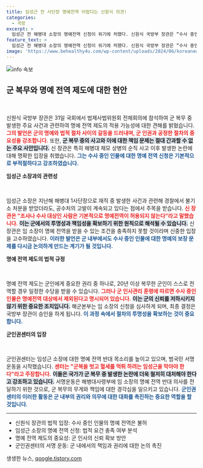 ```yaml
---
title: 임성근 전 사단장 명예전역 어렵다는 신원식 의견!
categories:
  - 국방
excerpt: >
  임성근 전 해병대 소장의 명예전역 신청이 위기에 처했다. 신원식 국방부 장관은 “수사 중인 자는 명예전역이 어렵다”며, 군인권센터가 범국민서명운동을 시작했다고 밝혔다. 과연 그의 운명은?
feature_text: >
  임성근 전 해병대 소장의 명예전역 신청이 위기에 처했다. 신원식 국방부 장관은 “수사 중인 자는 명예전역이 어렵다”며, 군인권센터가 범국민서명운동을 시작했다고 밝혔다. 과연 그의 운명은?
image: 'https://www.behealthy4u.com/wp-content/uploads/2024/06/koreanews.jpg'
---
```


<p><img src="https://www.behealthy4u.com/wp-content/uploads/2024/06/koreanews.jpg" alt="info 속보" /></p>

<h2 data-ke-size="size26">군 복무와 명예 전역 제도에 대한 현안</h2>

<p data-ke-size="size16">&nbsp;</p>

<p>신원식 국방부 장관은 31일 국회에서 법제사법위원회 전체회의에 참석하여 군 복무 중 발생한 주요 사건과 관련하여 명예 전역 제도의 적용 가능성에 대한 견해를 밝혔습니다. <b><span style="color: #ee2323;">그의 발언은 군의 명예와 법적 절차 사이의 갈등을 드러내며, 군 인권과 공정한 절차의 중요성을 강조합니다.</span></b> 또한, <b><span style="background-color: #21538527;">군 복무 중의 사고와 이에 대한 책임 문제는 절대 간과할 수 없는 주요 사안입니다.</span></b> 신 장관은 특히 해병대 채모 상병의 순직 사고 이후 발생한 논란에 대해 명확한 입장을 취했습니다. <b><span style="color: #1a5490;">그는 수사 중인 인물에 대한 명예 전역 신청은 기본적으로 부적절하다고 강조하였습니다.</span></b></p>

<p><b>임성근 소장과의 관련성</b></p>

<p data-ke-size="size16">&nbsp;</p>

<p>임성근 소장은 지난해 해병대 1사단장으로 재직 중 발생한 사건과 관련해 경찰에서 불기소 처분을 받았더라도, 공수처의 고발이 계속되고 있다는 점에서 주목을 받습니다. <b><span style="color: #ee2323;">신 장관은 "조사나 수사 대상인 사람은 기본적으로 명예전역이 허용되지 않는다"라고 말했습니다.</span></b> <b><span style="background-color: #21538527;">이는 군에서의 투명성과 책임성을 확보하기 위한 원칙으로 해석될 수 있습니다.</span></b> 신 장관은 임 소장이 명예 전역을 받을 수 있는 조건을 충족하지 못할 것이라며 신중한 입장을 고수하였습니다. <b><span style="color: #1a5490;">이러한 발언은 군 내부에서도 수사 중인 인물에 대한 명예의 보장 문제를 다시금 논의하게 만드는 계기가 될 것입니다.</span></b></p>

<p><b>명예 전역 제도의 법적 규정</b></p>

<p data-ke-size="size16">&nbsp;</p>

<p>명예 전역 제도는 군인에게 중요한 권리 중 하나로, 20년 이상 복무한 군인이 스스로 전역할 경우 일정한 수당을 받을 수 있습니다. <b><span style="color: #ee2323;">그러나 군 인사관리 훈령에 따르면 수사 중인 인물은 명예전역 대상에서 제외된다고 명시되어 있습니다.</span></b> <b><span style="background-color: #21538527;">이는 군의 신뢰를 저하시키지 않기 위한 중요한 조치입니다.</span></b> 해군본부는 임 소장의 신청을 심사하게 되며, 최종 결정은 국방부 장관이 승인을 하게 됩니다. <b><span style="color: #1a5490;">이 과정 속에서 절차의 투명성을 확보하는 것이 중요합니다.</span></b></p>

<p><b>군인권센터의 입장</b></p>

<p data-ke-size="size16">&nbsp;</p>

<p>군인권센터는 임성근 소장에 대한 명예 전역 반대 목소리를 높이고 있으며, 범국민 서명 운동을 시작했습니다. <b><span style="color: #ee2323;">센터는 "군복을 벗고 혈세를 먹튀 하려는 임성근을 막아야 한다"라고 주장합니다.</span></b> <b><span style="background-color: #21538527;">이들은 국가가 군 복무 중 발생한 논란에 더욱 철저히 대처해야 한다고 강조하고 있습니다.</span></b> 서명운동은 해병대사령부에 임 소장의 명예 전역 반대 의사를 전달하기 위한 것으로, 군 복무의 무게와 책임에 대한 경각심을 일으키고 있습니다. <b><span style="color: #1a5490;">군인권센터의 이러한 활동은 군 내부의 권리와 의무에 대한 대화를 촉진하는 중요한 역할을 할 것입니다.</span></b></p>

<hr>

<ul>
    <li>신원식 장관의 법적 입장: 수사 중인 인물의 명예 전역은 불허</li>
    <li>임성근 소장의 명예 전역 신청: 법적 요건 충족 여부 분석</li>
    <li>명예 전역 제도의 중요성: 군 인사의 신뢰 확보 방안</li>
    <li>군인권센터의 서명 운동: 군 내에서의 책임과 권리에 대한 논의 촉진</li>
</ul>

<p data-ke-size="size16"></p>
생생한 뉴스, <a href="https://qoogle.tistory.com" rel="dofollow">qoogle.tistory.com</a>


